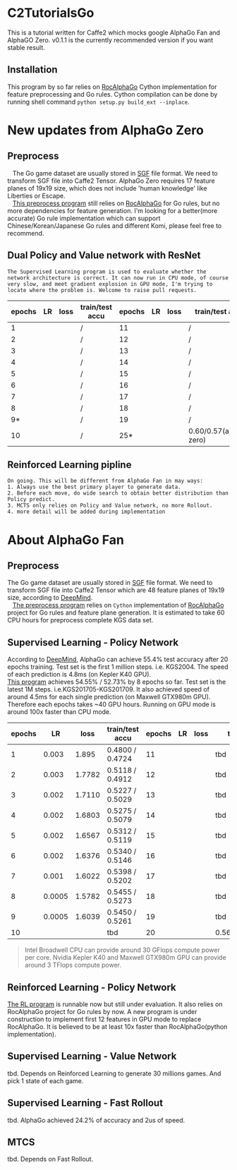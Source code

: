 # C2TutorialsGo
This is a tutorial written for Caffe2 which mocks google AlphaGo Fan and AlphaGO Zero.
v0.1.1 is the currently recommended version if you want stable result.

## Installation
  This program by so far relies on [RocAlphaGo](https://github.com/Rochester-NRT/RocAlphaGo) Cython implementation for feature preprocessing and Go rules. Cython compilation can be done by running shell command `python setup.py build_ext --inplace`.

# New updates from AlphaGo Zero
## Preprocess
    The Go game dataset are usually stored in [SGF](http://www.red-bean.com/sgf/go.html) file format. We need to transform SGF file into Caffe2 Tensor. AlphaGo Zero requires 17 feature planes of 19x19 size, which does not include 'human knowledge' like Liberties or Escape.  
    [This preprocess program](http://nbviewer.jupyter.org/github/davinwang/C2TutorialsGo/blob/master/Mock%20AlphaGo%20Zero%20%281%29%20Preprocess%20Pipeline.ipynb) still relies on [RocAlphaGo](https://github.com/Rochester-NRT/RocAlphaGo) for Go rules, but no more dependencies for feature generation. I'm looking for a better(more accurate) Go rule implementation which can support Chinese/Korean/Japanese Go rules and different Komi, please feel free to recommend.

## Dual Policy and Value network with ResNet  
    The Supervised Learning program is used to evaluate whether the network architecture is correct. It can now run in CPU mode, of course very slow, and meet gradient explosion in GPU mode, I'm trying to locate where the problem is. Welcome to raise pull requests.
    
| epochs | LR     | loss   | train/test accu | epochs | LR     | loss   | train/test accu |
|--------|--------|--------|-----------------|--------|--------|--------|-----------------|
| 1      |        |        |        /        | 11     |        |        |        /        |
| 2      |        |        |        /        | 12     |        |        |        /        |
| 3      |        |        |        /        | 13     |        |        |        /        |
| 4      |        |        |        /        | 14     |        |        |        /        |
| 5      |        |        |        /        | 15     |        |        |        /        |
| 6      |        |        |        /        | 16     |        |        |        /        |
| 7      |        |        |        /        | 17     |        |        |        /        |
| 8      |        |        |        /        | 18     |        |        |        /        |
| 9*     |        |        |        /        | 19     |        |        |        /        |
| 10     |        |        |        /        | 25*    |        |        | 0.60/0.57(alphago zero)|

## Reinforced Learning pipline
    On going. This will be different from AlphaGo Fan in may ways:
    1. Always use the best primary player to generate data.
    2. Before each move, do wide search to obtain better distribution than Policy predict.
    3. MCTS only relies on Policy and Value network, no more Rollout.
    4. more detail will be added during implementation

# About AlphaGo Fan
## Preprocess
  The Go game dataset are usually stored in [SGF](http://www.red-bean.com/sgf/go.html) file format. We need to transform SGF file into Caffe2 Tensor which are 48 feature planes of 19x19 size, according to [DeepMind](http://www.nature.com/nature/journal/v529/n7587/full/nature16961.html?foxtrotcallback=true).  
    [The preprocess program](http://nbviewer.jupyter.org/github/davinwang/C2TutorialsGo/blob/master/Mock%20AlphaGo%20%281%29%20Preprocess%20Pipeline.ipynb) relies on `Cython` implementation of [RocAlphaGo](https://github.com/Rochester-NRT/RocAlphaGo) project for Go rules and feature plane generation. It is estimated to take 60 CPU hours for preprocess complete KGS data set.

## Supervised Learning - Policy Network
  According to [DeepMind](http://www.nature.com/nature/journal/v529/n7587/full/nature16961.html?foxtrotcallback=true), AlphaGo can achieve 55.4% test accuracy after 20 epochs training. Test set is the first 1 million steps. i.e. KGS2004. The speed of each prediction is 4.8ms (on Kepler K40 GPU).  
  [This program](http://nbviewer.jupyter.org/github/davinwang/C2TutorialsGo/blob/master/Mock%20AlphaGo%20%282%29%20Policy%20Network.ipynb) achieves 54.55% / 52.73% by 8 epochs so far. Test set is the latest 1M steps. i.e.KGS201705-KGS201709. It also achieved speed of around 4.5ms for each single prediction (on Maxwell GTX980m GPU). Therefore each epochs takes ~40 GPU hours. Running on GPU mode is around 100x faster than CPU mode.  
  
| epochs | LR     | loss   | train/test accu | epochs | LR     | loss   | train/test accu |
|--------|--------|--------|-----------------|--------|--------|--------|-----------------|
| 1      | 0.003  | 1.895  | 0.4800 / 0.4724 | 11     |        |        | tbd             |
| 2      | 0.003  | 1.7782 | 0.5118 / 0.4912 | 12     |        |        | tbd             |
| 3      | 0.002  | 1.7110 | 0.5227 / 0.5029 | 13     |        |        | tbd             |
| 4      | 0.002  | 1.6803 | 0.5275 / 0.5079 | 14     |        |        | tbd             |
| 5      | 0.002  | 1.6567 | 0.5312 / 0.5119 | 15     |        |        | tbd             |
| 6      | 0.002  | 1.6376 | 0.5340 / 0.5146 | 16     |        |        | tbd             |
| 7      | 0.001  | 1.6022 | 0.5398 / 0.5202 | 17     |        |        | tbd             |
| 8      | 0.0005 | 1.5782 | 0.5455 / 0.5273 | 18     |        |        | tbd             |
| 9      | 0.0005 | 1.6039 | 0.5450 / 0.5261 | 19     |        |        | tbd             |
| 10     |        |        | tbd             | 20     |        |        | 0.569/0.554(alphago)|

> Intel Broadwell CPU can provide around 30 GFlops compute power per core. Nvidia Kepler K40 and Maxwell GTX980m GPU can provide around 3 TFlops compute power.  

## Reinforced Learning - Policy Network
  [The RL program](http://nbviewer.jupyter.org/github/davinwang/C2TutorialsGo/blob/master/Mock%20AlphaGo%20%283B%29%20Policy%20Network%20-%20Reinforced%20Learning%20in%20mass%20production.ipynb) is runnable now but still under evaluation. It also relies on RocAlphaGo project for Go rules by now. A new program is under construction to implement first 12 features in GPU mode to replace RocAlphaGo. It is believed to be at least 10x faster than RocAlphaGo(python implementation).
  
## Supervised Learning - Value Network
tbd. Depends on Reinforced Learning to generate 30 millions games. And pick 1 state of each game.

## Supervised Learning - Fast Rollout
tbd. AlphaGo achieved 24.2% of accuracy and 2us of speed.

## MTCS
tbd. Depends on Fast Rollout.
